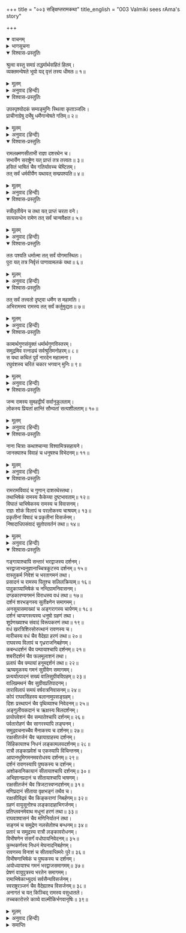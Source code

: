 +++
title = "००३ सङ्क्षिप्तरामकथा"
title_english = "003 Valmiki sees rAma's story"

+++
<details open><summary>वाचनम्</summary>
<div caption="श्रीराम-हरिसीताराममूर्ति-घनपाठिभ्यां वचनम्" class="audioEmbed" src="https://archive.org/download/Ramayana-recitation-Sriram-harisItArAmamUrti-Ghanapaati-v2/Kanda_1/Kanda_1_BK-003-Samkshipta_Rama_Katha.mp3"></div>
</details>

<details><summary>भागसूचना</summary>

3. वाल्मीकि मुनिद्वारा रामायणकाव्यमें निबद्ध विषयोंका संक्षेपसे उल्लेख
</details>

<details open><summary>विश्वास-प्रस्तुतिः</summary>

श्रुत्वा वस्तु समग्रं तद्धर्मार्थसहितं हितम्।  
व्यक्तमन्वेषते भूयो यद् वृत्तं तस्य धीमतः॥ १॥
</details>

<details><summary>मूलम्</summary>

श्रुत्वा वस्तु समग्रं तद्धर्मार्थसहितं हितम्।  
व्यक्तमन्वेषते भूयो यद् वृत्तं तस्य धीमतः॥ १॥
</details>

<details><summary>अनुवाद (हिन्दी)</summary>

नारदजीके मुखसे धर्म, अर्थ एवं कामरूपी फलसे युक्त, हितकर (मोक्षदायक) तथा प्रकट और गुप्त—सम्पूर्ण रामचरित्रको, जो रामायण महाकाव्यकी प्रधान कथावस्तु था, सुनकर महर्षि वाल्मीकिजी बुद्धिमान् श्रीरामके उस जीवनवृत्तका पुनः भलीभाँति साक्षात्कार करनेके लिये प्रयत्न करने लगे॥ १॥
</details>

<details open><summary>विश्वास-प्रस्तुतिः</summary>

उपस्पृश्योदकं सम्यङ्मुनिः स्थित्वा कृताञ्जलिः।  
प्राचीनाग्रेषु दर्भेषु धर्मेणान्वेषते गतिम्॥ २॥
</details>

<details><summary>मूलम्</summary>

उपस्पृश्योदकं सम्यङ्मुनिः स्थित्वा कृताञ्जलिः।  
प्राचीनाग्रेषु दर्भेषु धर्मेणान्वेषते गतिम्॥ २॥
</details>

<details><summary>अनुवाद (हिन्दी)</summary>

वे पूर्वाग्र कुशोंके आसनपर बैठ गये और विधिवत् आचमन करके हाथ जोड़े हुए स्थिर भावसे स्थित हो योगधर्म (समाधि) के द्वारा श्रीराम आदिके चरित्रोंका अनुसंधान करने लगे॥ २॥
</details>

<details open><summary>विश्वास-प्रस्तुतिः</summary>

रामलक्ष्मणसीताभी राज्ञा दशरथेन च।  
सभार्येण सराष्ट्रेण यत् प्राप्तं तत्र तत्त्वतः॥ ३॥  
हसितं भाषितं चैव गतिर्यावच्च चेष्टितम्।  
तत् सर्वं धर्मवीर्येण यथावत् सम्प्रपश्यति॥ ४॥
</details>

<details><summary>मूलम्</summary>

रामलक्ष्मणसीताभी राज्ञा दशरथेन च।  
सभार्येण सराष्ट्रेण यत् प्राप्तं तत्र तत्त्वतः॥ ३॥  
हसितं भाषितं चैव गतिर्यावच्च चेष्टितम्।  
तत् सर्वं धर्मवीर्येण यथावत् सम्प्रपश्यति॥ ४॥
</details>

<details><summary>अनुवाद (हिन्दी)</summary>

श्रीराम-लक्ष्मण-सीता तथा राज्य और रानियोंसहित राजा दशरथसे सम्बन्ध रखनेवाली जितनी बातें थीं—हँसना, बोलना, चलना और राज्यपालन आदि जितनी चेष्टाएँ हुईं—उन सबका महर्षिने अपने योगधर्मके बलसे भलीभाँति साक्षात्कार किया॥ ३-४॥
</details>

<details open><summary>विश्वास-प्रस्तुतिः</summary>

स्त्रीतृतीयेन च तथा यत् प्राप्तं चरता वने।  
सत्यसन्धेन रामेण तत् सर्वं चान्ववैक्षत॥ ५॥
</details>

<details><summary>मूलम्</summary>

स्त्रीतृतीयेन च तथा यत् प्राप्तं चरता वने।  
सत्यसन्धेन रामेण तत् सर्वं चान्ववैक्षत॥ ५॥
</details>

<details><summary>अनुवाद (हिन्दी)</summary>

सत्यप्रतिज्ञ श्रीरामचन्द्रजीने लक्ष्मण और सीताके साथ वनमें विचरते समय जो-जो लीलाएँ की थीं, वे सब उनकी दृष्टिमें आ गयीं॥ ५॥
</details>

<details open><summary>विश्वास-प्रस्तुतिः</summary>

ततः पश्यति धर्मात्मा तत् सर्वं योगमास्थितः।  
पुरा यत् तत्र निर्वृत्तं पाणावामलकं यथा॥ ६॥
</details>

<details><summary>मूलम्</summary>

ततः पश्यति धर्मात्मा तत् सर्वं योगमास्थितः।  
पुरा यत् तत्र निर्वृत्तं पाणावामलकं यथा॥ ६॥
</details>

<details><summary>अनुवाद (हिन्दी)</summary>

योगका आश्रय लेकर उन धर्मात्मा महर्षिने पूर्वकालमें जो-जो घटनाएँ घटित हुई थीं, उन सबको वहाँ हाथपर रखे हुए आँवलेकी तरह प्रत्यक्ष देखा॥ ६॥
</details>

<details open><summary>विश्वास-प्रस्तुतिः</summary>

तत् सर्वं तत्त्वतो दृष्ट्वा धर्मेण स महामतिः।  
अभिरामस्य रामस्य तत् सर्वं कर्तुमुद्यतः॥ ७॥
</details>

<details><summary>मूलम्</summary>

तत् सर्वं तत्त्वतो दृष्ट्वा धर्मेण स महामतिः।  
अभिरामस्य रामस्य तत् सर्वं कर्तुमुद्यतः॥ ७॥
</details>

<details><summary>अनुवाद (हिन्दी)</summary>

सबके मनको प्रिय लगनेवाले भगवान् श्रीरामके सम्पूर्ण चरित्रोंका योगधर्म (समाधि) के द्वारा यथार्थरूपसे निरीक्षण करके महाबुद्धिमान् महर्षि वाल्मीकिने उन सबको महाकाव्यका रूप देनेकी चेष्टा की॥ ७॥
</details>

<details open><summary>विश्वास-प्रस्तुतिः</summary>

कामार्थगुणसंयुक्तं धर्मार्थगुणविस्तरम्।  
समुद्रमिव रत्नाढ्यं सर्वश्रुतिमनोहरम्॥ ८॥  
स यथा कथितं पूर्वं नारदेन महात्मना।  
रघुवंशस्य चरितं चकार भगवान् मुनिः॥ ९॥
</details>

<details><summary>मूलम्</summary>

कामार्थगुणसंयुक्तं धर्मार्थगुणविस्तरम्।  
समुद्रमिव रत्नाढ्यं सर्वश्रुतिमनोहरम्॥ ८॥  
स यथा कथितं पूर्वं नारदेन महात्मना।  
रघुवंशस्य चरितं चकार भगवान् मुनिः॥ ९॥
</details>

<details><summary>अनुवाद (हिन्दी)</summary>

महात्मा नारदजीने पहले जैसा वर्णन किया था, उसीके क्रमसे भगवान् वाल्मीकि मुनिने रघुवंशविभूषण श्रीरामके चरित्रविषयक रामायण काव्यका निर्माण किया। जैसे समुद्र सब रत्नोंकी निधि है, उसी प्रकार यह महाकाव्य गुण, अलङ्कार एवं ध्वनि आदि रत्नोंका भण्डार है। इतना ही नहीं, यह सम्पूर्ण श्रुतियोंके सारभूत अर्थका प्रतिपादक होनेके कारण सबके कानोंको प्रिय लगनेवाला तथा सभीके चित्तको आकृष्ट करनेवाला है। यह धर्म, अर्थ, काम, मोक्षरूपी गुणों (फलों) से युक्त तथा इनका विस्तारपूर्वक प्रतिपादन एवं दान करनेवाला है॥ ८-९॥
</details>

<details open><summary>विश्वास-प्रस्तुतिः</summary>

जन्म रामस्य सुमहद्वीर्यं सर्वानुकूलताम्।  
लोकस्य प्रियतां क्षान्तिं सौम्यतां सत्यशीलताम्॥ १०॥
</details>

<details><summary>मूलम्</summary>

जन्म रामस्य सुमहद्वीर्यं सर्वानुकूलताम्।  
लोकस्य प्रियतां क्षान्तिं सौम्यतां सत्यशीलताम्॥ १०॥
</details>

<details><summary>अनुवाद (हिन्दी)</summary>

श्रीरामके जन्म, उनके महान् पराक्रम, उनकी सर्वानुकूलता, लोकप्रियता, क्षमा, सौम्यभाव तथा सत्यशीलताका इस महाकाव्यमें महर्षिने वर्णन किया॥
</details>

<details open><summary>विश्वास-प्रस्तुतिः</summary>

नाना चित्राः कथाश्चान्या विश्वामित्रसहायने।  
जानक्याश्च विवाहं च धनुषश्च विभेदनम्॥ ११॥
</details>

<details><summary>मूलम्</summary>

नाना चित्राः कथाश्चान्या विश्वामित्रसहायने।  
जानक्याश्च विवाहं च धनुषश्च विभेदनम्॥ ११॥
</details>

<details><summary>अनुवाद (हिन्दी)</summary>

विश्वामित्रजीके साथ श्रीराम-लक्ष्मणके जानेपर जो उनके द्वारा नाना प्रकारकी विचित्र लीलाएँ तथा अद्भुत बातें घटित हुईं, उन सबका इसमें महर्षिने वर्णन किया। श्रीरामद्वारा मिथिलामें धनुषके तोड़े जाने तथा जनकनन्दिनी सीता और उर्मिला आदिके विवाहका भी इसमें चित्रण किया॥ ११॥
</details>

<details open><summary>विश्वास-प्रस्तुतिः</summary>

रामरामविवादं च गुणान् दाशरथेस्तथा।  
तथाभिषेकं रामस्य कैकेय्या दुष्टभावताम्॥ १२॥  
विघातं चाभिषेकस्य रामस्य च विवासनम्।  
राज्ञः शोकं विलापं च परलोकस्य चाश्रयम्॥ १३॥  
प्रकृतीनां विषादं च प्रकृतीनां विसर्जनम्।  
निषादाधिपसंवादं सूतोपावर्तनं तथा॥ १४॥
</details>

<details><summary>मूलम्</summary>

रामरामविवादं च गुणान् दाशरथेस्तथा।  
तथाभिषेकं रामस्य कैकेय्या दुष्टभावताम्॥ १२॥  
विघातं चाभिषेकस्य रामस्य च विवासनम्।  
राज्ञः शोकं विलापं च परलोकस्य चाश्रयम्॥ १३॥  
प्रकृतीनां विषादं च प्रकृतीनां विसर्जनम्।  
निषादाधिपसंवादं सूतोपावर्तनं तथा॥ १४॥
</details>

<details><summary>अनुवाद (हिन्दी)</summary>

श्रीराम-परशुराम-संवाद, दशरथनन्दन श्रीरामके गुण, उनके अभिषेक, कैकेयीकी दुष्टता, श्रीरामके राज्याभिषेकमें विघ्न, उनके वनवास, राजा दशरथके शोक-विलाप और परलोक-गमन, प्रजाओंके विषाद, साथ जानेवाली प्रजाओंको मार्गमें छोड़ने, निषादराज गुहके साथ बात करने तथा सूत सुमन्तको अयोध्या लौटाने आदिका भी इसमें उल्लेख किया॥
</details>

<details open><summary>विश्वास-प्रस्तुतिः</summary>

गङ्गायाश्चापि सन्तारं भरद्वाजस्य दर्शनम्।  
भरद्वाजाभ्यनुज्ञानाच्चित्रकूटस्य दर्शनम्॥ १५॥  
वास्तुकर्म निवेशं च भरतागमनं तथा।  
प्रसादनं च रामस्य पितुश्च सलिलक्रियाम्॥ १६॥  
पादुकाग्र्याभिषेकं च नन्दिग्रामनिवासनम्।  
दण्डकारण्यगमनं विराधस्य वधं तथा॥ १७॥  
दर्शनं शरभङ्गस्य सुतीक्ष्णेन समागमम्।  
अनसूयासमाख्यां च अङ्गरागस्य चार्पणम्॥ १८॥  
दर्शनं चाप्यगस्त्यस्य धनुषो ग्रहणं तथा।  
शूर्पणख्याश्च संवादं विरूपकरणं तथा॥ १९॥  
वधं खरत्रिशिरसोरुत्थानं रावणस्य च।  
मारीचस्य वधं चैव वैदेह्या हरणं तथा॥ २०॥  
राघवस्य विलापं च गृध्रराजनिबर्हणम्।  
कबन्धदर्शनं चैव पम्पायाश्चापि दर्शनम्॥ २१॥  
शबरीदर्शनं चैव फलमूलाशनं तथा।  
प्रलापं चैव पम्पायां हनूमद्दर्शनं तथा॥ २२॥  
ऋष्यमूकस्य गमनं सुग्रीवेण समागमम्।  
प्रत्ययोत्पादनं सख्यं वालिसुग्रीवविग्रहम्॥ २३॥  
वालिप्रमथनं चैव सुग्रीवप्रतिपादनम्।  
ताराविलापं समयं वर्षरात्रनिवासनम्॥ २४॥  
कोपं राघवसिंहस्य बलानामुपसङ्ग्रहम्।  
दिशः प्रस्थापनं चैव पृथिव्याश्च निवेदनम्॥ २५॥  
अङ्गुलीयकदानं च ऋक्षस्य बिलदर्शनम्।  
प्रायोपवेशनं चैव सम्पातेश्चापि दर्शनम्॥ २६॥  
पर्वतारोहणं चैव सागरस्यापि लङ्घनम्।  
समुद्रवचनाच्चैव मैनाकस्य च दर्शनम्॥ २७॥  
राक्षसीतर्जनं चैव च्छायाग्राहस्य दर्शनम्।  
सिंहिकायाश्च निधनं लङ्कामलयदर्शनम्॥ २८॥  
रात्रौ लङ्काप्रवेशं च एकस्यापि विचिन्तनम्।  
आपानभूमिगमनमवरोधस्य दर्शनम्॥ २९॥  
दर्शनं रावणस्यापि पुष्पकस्य च दर्शनम्।  
अशोकवनिकायानं सीतायाश्चापि दर्शनम्॥ ३०॥  
अभिज्ञानप्रदानं च सीतायाश्चापि भाषणम्।  
राक्षसीतर्जनं चैव त्रिजटास्वप्नदर्शनम्॥ ३१॥  
मणिप्रदानं सीताया वृक्षभङ्गं तथैव च।  
राक्षसीविद्रवं चैव किङ्कराणां निबर्हणम्॥ ३२॥  
ग्रहणं वायुसूनोश्च लङ्कादाहाभिगर्जनम्।  
प्रतिप्लवनमेवाथ मधूनां हरणं तथा॥ ३३॥  
राघवाश्वासनं चैव मणिनिर्यातनं तथा।  
सङ्गमं च समुद्रेण नलसेतोश्च बन्धनम्॥ ३४॥  
प्रतारं च समुद्रस्य रात्रौ लङ्कावरोधनम्।  
विभीषणेन संसर्गं वधोपायनिवेदनम्॥ ३५॥  
कुम्भकर्णस्य निधनं मेघनादनिबर्हणम्।  
रावणस्य विनाशं च सीतावाप्तिमरेः पुरे॥ ३६॥  
विभीषणाभिषेकं च पुष्पकस्य च दर्शनम्।  
अयोध्यायाश्च गमनं भरद्वाजसमागमम्॥ ३७॥  
प्रेषणं वायुपुत्रस्य भरतेन समागमम्।  
रामाभिषेकाभ्युदयं सर्वसैन्यविसर्जनम्।  
स्वराष्ट्ररञ्जनं चैव वैदेह्याश्च विसर्जनम्॥ ३८॥  
अनागतं च यत् किञ्चिद् रामस्य वसुधातले।  
तच्चकारोत्तरे काव्ये वाल्मीकिर्भगवानृषिः॥ ३९॥
</details>

<details><summary>मूलम्</summary>

गङ्गायाश्चापि सन्तारं भरद्वाजस्य दर्शनम्।  
भरद्वाजाभ्यनुज्ञानाच्चित्रकूटस्य दर्शनम्॥ १५॥  
वास्तुकर्म निवेशं च भरतागमनं तथा।  
प्रसादनं च रामस्य पितुश्च सलिलक्रियाम्॥ १६॥  
पादुकाग्र्याभिषेकं च नन्दिग्रामनिवासनम्।  
दण्डकारण्यगमनं विराधस्य वधं तथा॥ १७॥  
दर्शनं शरभङ्गस्य सुतीक्ष्णेन समागमम्।  
अनसूयासमाख्यां च अङ्गरागस्य चार्पणम्॥ १८॥  
दर्शनं चाप्यगस्त्यस्य धनुषो ग्रहणं तथा।  
शूर्पणख्याश्च संवादं विरूपकरणं तथा॥ १९॥  
वधं खरत्रिशिरसोरुत्थानं रावणस्य च।  
मारीचस्य वधं चैव वैदेह्या हरणं तथा॥ २०॥  
राघवस्य विलापं च गृध्रराजनिबर्हणम्।  
कबन्धदर्शनं चैव पम्पायाश्चापि दर्शनम्॥ २१॥  
शबरीदर्शनं चैव फलमूलाशनं तथा।  
प्रलापं चैव पम्पायां हनूमद्दर्शनं तथा॥ २२॥  
ऋष्यमूकस्य गमनं सुग्रीवेण समागमम्।  
प्रत्ययोत्पादनं सख्यं वालिसुग्रीवविग्रहम्॥ २३॥  
वालिप्रमथनं चैव सुग्रीवप्रतिपादनम्।  
ताराविलापं समयं वर्षरात्रनिवासनम्॥ २४॥  
कोपं राघवसिंहस्य बलानामुपसङ्ग्रहम्।  
दिशः प्रस्थापनं चैव पृथिव्याश्च निवेदनम्॥ २५॥  
अङ्गुलीयकदानं च ऋक्षस्य बिलदर्शनम्।  
प्रायोपवेशनं चैव सम्पातेश्चापि दर्शनम्॥ २६॥  
पर्वतारोहणं चैव सागरस्यापि लङ्घनम्।  
समुद्रवचनाच्चैव मैनाकस्य च दर्शनम्॥ २७॥  
राक्षसीतर्जनं चैव च्छायाग्राहस्य दर्शनम्।  
सिंहिकायाश्च निधनं लङ्कामलयदर्शनम्॥ २८॥  
रात्रौ लङ्काप्रवेशं च एकस्यापि विचिन्तनम्।  
आपानभूमिगमनमवरोधस्य दर्शनम्॥ २९॥  
दर्शनं रावणस्यापि पुष्पकस्य च दर्शनम्।  
अशोकवनिकायानं सीतायाश्चापि दर्शनम्॥ ३०॥  
अभिज्ञानप्रदानं च सीतायाश्चापि भाषणम्।  
राक्षसीतर्जनं चैव त्रिजटास्वप्नदर्शनम्॥ ३१॥  
मणिप्रदानं सीताया वृक्षभङ्गं तथैव च।  
राक्षसीविद्रवं चैव किङ्कराणां निबर्हणम्॥ ३२॥  
ग्रहणं वायुसूनोश्च लङ्कादाहाभिगर्जनम्।  
प्रतिप्लवनमेवाथ मधूनां हरणं तथा॥ ३३॥  
राघवाश्वासनं चैव मणिनिर्यातनं तथा।  
सङ्गमं च समुद्रेण नलसेतोश्च बन्धनम्॥ ३४॥  
प्रतारं च समुद्रस्य रात्रौ लङ्कावरोधनम्।  
विभीषणेन संसर्गं वधोपायनिवेदनम्॥ ३५॥  
कुम्भकर्णस्य निधनं मेघनादनिबर्हणम्।  
रावणस्य विनाशं च सीतावाप्तिमरेः पुरे॥ ३६॥  
विभीषणाभिषेकं च पुष्पकस्य च दर्शनम्।  
अयोध्यायाश्च गमनं भरद्वाजसमागमम्॥ ३७॥  
प्रेषणं वायुपुत्रस्य भरतेन समागमम्।  
रामाभिषेकाभ्युदयं सर्वसैन्यविसर्जनम्।  
स्वराष्ट्ररञ्जनं चैव वैदेह्याश्च विसर्जनम्॥ ३८॥  
अनागतं च यत् किञ्चिद् रामस्य वसुधातले।  
तच्चकारोत्तरे काव्ये वाल्मीकिर्भगवानृषिः॥ ३९॥
</details>

<details><summary>अनुवाद (हिन्दी)</summary>

श्रीराम आदिका गंगाके पार जाना, भरद्वाज मुनिका दर्शन करना, भरद्वाज मुनिकी आज्ञा लेकर चित्रकूट जाना और वहाँकी नैसर्गिक शोभाका अवलोकन करना, चित्रकूटमें कुटिया बनाना, उसमें निवास करना, वहाँ भरतका श्रीरामसे मिलनेके लिये आना, उन्हें अयोध्या लौट चलनेके लिये प्रसन्न करना (मनाना), श्रीरामद्वारा पिताको जलाञ्जलि दान, भरतद्वारा अयोध्याके राजसिंहासनपर श्रीरामचन्द्रजीकी श्रेष्ठ पादुकाओंका अभिषेक एवं स्थापन, नन्दिग्राममें भरतका निवास, श्रीरामका दण्डकारण्यमें गमन, उनके द्वारा विराधका वध, शरभंगमुनिका दर्शन, सुतीक्ष्णके साथ समागम, अनसूयाके साथ सीतादेवीकी कुछ कालतक स्थिति, उनके द्वारा सीताको अंगराग-समर्पण, श्रीराम आदिके द्वारा अगस्त्यका दर्शन, उनके दिये हुए वैष्णव धनुषका ग्रहण, शूर्पणखाका संवाद, श्रीरामकी आज्ञासे लक्ष्मणद्वारा उसका विरूपकरण (उसकी नाक और कानका छेदन), श्रीरामद्वारा खर-दूषण और त्रिशिराका वध, शूर्पणखाके उत्तेजित करनेसे रावणका श्रीरामसे बदला लेनेके लिये उठना, श्रीरामद्वारा मारीचका वध, रावणद्वारा विदेहनन्दिनी सीताका हरण, सीताके लिये श्रीरघुनाथजीका विलाप, रावणद्वारा गृध्रराज जटायुका वध, श्रीराम और लक्ष्मणकी कबन्धसे भेंट, उनके द्वारा पम्पासरोवरका अवलोकन, श्रीरामका शबरीसे मिलना और उसके दिये हुए फल-मूलको ग्रहण करना, श्रीरामका सीताके लिये प्रलाप, पम्पासरोवरके निकट हनुमान् जी से भेंट, श्रीराम और लक्ष्मणका हनुमान् जी के साथ ऋष्यमूक पर्वतपर जाना, वहाँ सुग्रीवके साथ भेंट करना, उन्हें अपने बलका विश्वास दिलाना और उनसे मित्रता स्थापित करना, वाली और सुग्रीवका युद्ध, श्रीरामद्वारा वालीका विनाश, सुग्रीवको राज्य-समर्पण, अपने पति वालीके लिये ताराका विलाप, शरत्कालमें सीताकी खोज करानेके लिये सुग्रीवकी प्रतिज्ञा, श्रीरामका बरसातके दिनोंमें माल्यवान् पर्वतके प्रस्रवण नामक शिखरपर निवास, रघुकुलसिंह श्रीरामका सुग्रीवके प्रति क्रोध-प्रदर्शन, सुग्रीवद्वारा सीताकी खोजके लिये वानरसेनाका संग्रह, सुग्रीवका सम्पूर्ण दिशाओंमें वानरोंको भेजना और उन्हें पृथ्वीके द्वीप-समुद्र आदि विभागोंका परिचय देना, श्रीरामका सीताके विश्वासके लिये हनुमान् जी को अपनी अँगूठी देना, वानरोंको ऋक्ष-बिल (स्वयंप्रभा-गुफा) का दर्शन, उनका प्रायोपवेशन (प्राणत्यागके लिये अनशन), सम्पातीसे उनकी भेंट और बातचीत, समुद्रलङ्घनके लिये हनुमान् जी का महेन्द्र पर्वतपर चढ़ना, समुद्रको लाँघना, समुद्रके कहनेसे ऊपर उठे हुए मैनाकका दर्शन करना, इनको राक्षसीका डाँटना, हनुमान‍्द्वारा छायाग्राहिणी सिंहिकाका दर्शन एवं निधन, लङ्काके आधारभूत पर्वत (त्रिकूट) का दर्शन, रात्रिके समय लङ्कामें प्रवेश, अकेला होनेके कारण अपने कर्तव्यका विचार करना, रावणके मद्यपान-स्थानमें जाना, उसके अन्तःपुरकी स्त्रियोंको देखना, हनुमान् जी का रावणको देखना, पुष्पकविमानका निरीक्षण करना, अशोकवाटिकामें जाना और सीताजीके दर्शन करना, पहचानके लिये सीताजीको अँगूठी देना और उनसे बातचीत करना, राक्षसियोंद्वारा सीताको डाँट-फटकार, त्रिजटाको श्रीरामके लिये शुभसूचक स्वप्नका दर्शन, सीताका हनुमान् जी को चूड़ामणि प्रदान करना, हनुमान् जी का अशोकवाटिकाके वृक्षोंको तोड़ना, राक्षसियोंका भागना, रावणके सेवकोंका हनुमान् जी के द्वारा संहार, वायुनन्दन हनुमान् का बन्दी होकर रावणकी सभामें जाना, उनके द्वारा गर्जन और लङ्काका दाह, फिर लौटती बार समुद्रको लाँघना, वानरोंका मधुवनमें आकर मधुपान करना, हनुमान् जी का श्रीरामचन्द्रजीको आश्वासन देना और सीताजीकी दी हुई चूड़ामणि समर्पित करना, सेनासहित सुग्रीवके साथ श्रीरामकी लङ्कायात्राके समय समुद्रसे भेंट, नलका समुद्रपर सेतु बाँधना, उसी सेतुके द्वारा वानरसेनाका समुद्रके पार जाना, रातको वानरोंका लङ्कापर चारों ओरसे घेरा डालना, विभीषणके साथ श्रीरामका मैत्री-सम्बन्ध होना, विभीषणका श्रीरामको रावणके वधका उपाय बताना, कुम्भकर्णका निधन, मेघनादका वध, रावणका विनाश, सीताकी प्राप्ति, शत्रुनगरी लङ्कामें विभीषणका अभिषेक, श्रीरामद्वारा पुष्पकविमानका अवलोकन, उसके द्वारा दल-बलसहित उनका अयोध्याके लिये प्रस्थान, श्रीरामका भरद्वाजमुनिसे मिलना, वायुपुत्र हनुमान‍्को दूत बनाकर भरतके पास भेजना तथा अयोध्यामें आकर भरतसे मिलना, श्रीरामके राज्याभिषेकका उत्सव, फिर श्रीरामका सारी वानरसेनाको विदा करना, अपने राष्ट्रकी प्रजाको प्रसन्न रखना तथा उनकी प्रसन्नताके लिये ही विदेहनन्दिनी सीताको वनमें त्याग देना इत्यादि वृत्तान्तोंको एवं इस पृथ्वीपर श्रीरामका जो कुछ भविष्य चरित्र था, उसको भी भगवान् वाल्मीकि मुनिने अपने उत्कृष्ट महाकाव्यमें अंकित किया॥ १५—३९॥
</details>

<details><summary>समाप्तिः</summary>

इत्यार्षे श्रीमद्रामायणे वाल्मीकीये आदिकाव्ये बालकाण्डे तृतीयः सर्गः॥ ३॥  
इस प्रकार श्रीवाल्मीकिनिर्मित आर्षरामायण आदिकाव्यके बालकाण्डमें तीसरा सर्ग पूरा हुआ॥ ३॥
</details>

